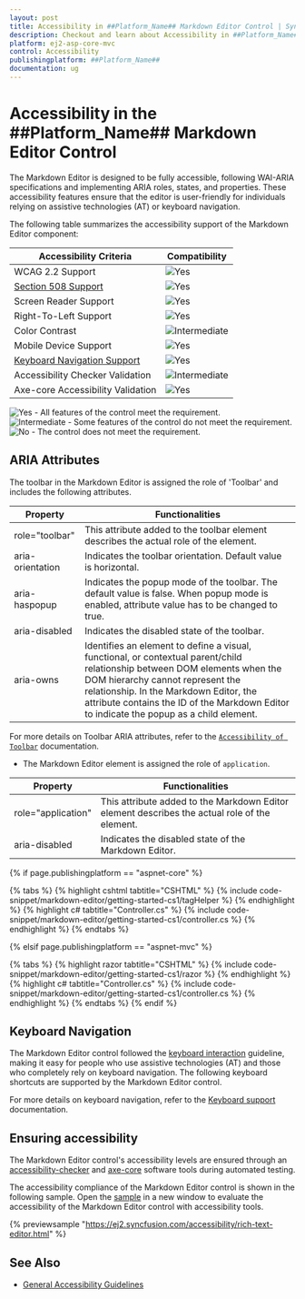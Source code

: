 ```yaml
---
layout: post
title: Accessibility in ##Platform_Name## Markdown Editor Control | Syncfusion
description: Checkout and learn about Accessibility in ##Platform_Name## Markdown Editor control of Syncfusion Essential JS 2 and more details.
platform: ej2-asp-core-mvc
control: Accessibility
publishingplatform: ##Platform_Name##
documentation: ug
---
```


# Accessibility in the ##Platform_Name## Markdown Editor Control

The Markdown Editor is designed to be fully accessible, following WAI-ARIA specifications and implementing ARIA roles, states, and properties. These accessibility features ensure that the editor is user-friendly for individuals relying on assistive technologies (AT) or keyboard navigation. 

The following table summarizes the accessibility support of the Markdown Editor component:

| Accessibility Criteria | Compatibility |
| -- | -- |
| WCAG 2.2 Support | <img src="https://cdn.syncfusion.com/content/images/documentation/full.png" alt="Yes"> |
| [Section 508 Support](../common/accessibility#section-508) | <img src="https://cdn.syncfusion.com/content/images/documentation/full.png" alt="Yes"> |
| Screen Reader Support | <img src="https://cdn.syncfusion.com/content/images/documentation/full.png" alt="Yes"> |
| Right-To-Left Support | <img src="https://cdn.syncfusion.com/content/images/documentation/full.png" alt="Yes"> |
| Color Contrast | <img src="https://cdn.syncfusion.com/content/images/documentation/partial.png" alt="Intermediate"> |
| Mobile Device Support | <img src="https://cdn.syncfusion.com/content/images/documentation/full.png" alt="Yes"> |
| [Keyboard Navigation Support](../common/accessibility#keyboard-navigation) | <img src="https://cdn.syncfusion.com/content/images/documentation/full.png" alt="Yes"> |
| Accessibility Checker Validation | <img src="https://cdn.syncfusion.com/content/images/documentation/partial.png" alt="Intermediate"> |
| Axe-core Accessibility Validation | <img src="https://cdn.syncfusion.com/content/images/documentation/full.png" alt="Yes"> |

<style>
    .post .post-content img {
        display: inline-block;
        margin: 0.5em 0;
    }
</style>

<div><img src="https://cdn.syncfusion.com/content/images/documentation/full.png" alt="Yes"> - All features of the control meet the requirement.</div>

<div><img src="https://cdn.syncfusion.com/content/images/documentation/partial.png" alt="Intermediate"> - Some features of the control do not meet the requirement.</div>

<div><img src="https://cdn.syncfusion.com/content/images/documentation/not-supported.png" alt="No"> - The control does not meet the requirement.</div>

## ARIA Attributes

The toolbar in the Markdown Editor is assigned the role of 'Toolbar' and includes the following attributes.

| **Property**  | **Functionalities** |
| --- | --- |
| role="toolbar" | This attribute added to the toolbar element describes the actual role of the element. |
| aria-orientation | Indicates the toolbar orientation. Default value is horizontal. |
| aria-haspopup | Indicates the popup mode of the toolbar. The default value is false. When popup mode is enabled, attribute value has to be changed to true. |
| aria-disabled | Indicates the disabled state of the toolbar. |
| aria-owns | Identifies an element to define a visual, functional, or contextual parent/child relationship between DOM elements when the DOM hierarchy cannot represent the relationship. In the Markdown Editor, the attribute contains the ID of the Markdown Editor to indicate the popup as a child element. |

For more details on Toolbar ARIA attributes, refer to the [`Accessibility of Toolbar`](../toolbar/accessibility) documentation.

* The Markdown Editor element is assigned the role of `application`.

| **Property** | **Functionalities** |
| --- | --- |
| role="application" | This attribute added to the Markdown Editor element describes the actual role of the element. |
| aria-disabled | Indicates the disabled state of the Markdown Editor. |

{% if page.publishingplatform == "aspnet-core" %}

{% tabs %}
{% highlight cshtml tabtitle="CSHTML" %}
{% include code-snippet/markdown-editor/getting-started-cs1/tagHelper %}
{% endhighlight %}
{% highlight c# tabtitle="Controller.cs" %}
{% include code-snippet/markdown-editor/getting-started-cs1/controller.cs %}
{% endhighlight %}
{% endtabs %}

{% elsif page.publishingplatform == "aspnet-mvc" %}

{% tabs %}
{% highlight razor tabtitle="CSHTML" %}
{% include code-snippet/markdown-editor/getting-started-cs1/razor %}
{% endhighlight %}
{% highlight c# tabtitle="Controller.cs" %}
{% include code-snippet/markdown-editor/getting-started-cs1/controller.cs %}
{% endhighlight %}
{% endtabs %}
{% endif %}

## Keyboard Navigation

The Markdown Editor control followed the [keyboard interaction](https://www.w3.org/WAI/ARIA/apg/patterns/alert/#keyboardinteraction) guideline, making it easy for people who use assistive technologies (AT) and those who completely rely on keyboard navigation. The following keyboard shortcuts are supported by the Markdown Editor control.

For more details on keyboard navigation, refer to the [Keyboard support](https://ej2.syncfusion.com/aspnetmvc/documentation/rich-text-editor/keyboard-support) documentation.

## Ensuring accessibility

The Markdown Editor control's accessibility levels are ensured through an [accessibility-checker](https://www.npmjs.com/package/accessibility-checker) and [axe-core](https://www.npmjs.com/package/axe-core) software tools during automated testing.

The accessibility compliance of the Markdown Editor control is shown in the following sample. Open the [sample](https://ej2.syncfusion.com/accessibility/rich-text-editor.html) in a new window to evaluate the accessibility of the Markdown Editor control with accessibility tools.

{% previewsample "https://ej2.syncfusion.com/accessibility/rich-text-editor.html" %}

## See Also

* [General Accessibility Guidelines](../common/accessibility)

